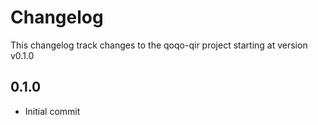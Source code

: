 # Changelog

This changelog track changes to the qoqo-qir project starting at version v0.1.0

## 0.1.0

* Initial commit
